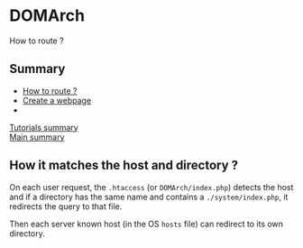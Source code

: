 # <a name="title">DOMArch</a>

How to route ?

## <a name="summary">Summary</a>
* [How to route ?](./how-to-route.md#title)
* [Create a webpage](./create-a-webpage.md#title)
* [](./.md#title)

[Tutorials summary](./readme.md#summary)<br />
[Main summary](../readme.md#summary)


## <a name="how-it-matches-the-host-and-directory">How it matches the host and directory ?</a>

On each user request, the `.htaccess` (or `DOMArch/index.php`) detects the host and if a directory has the same name and contains a `./system/index.php`, it redirects the query to that file.

Then each server known host (in the OS `hosts` file) can redirect to its own directory.